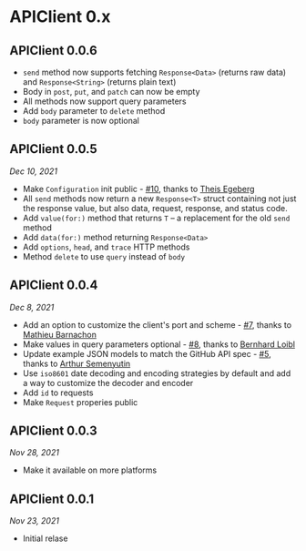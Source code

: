 # APIClient 0.x

## APIClient 0.0.6

- `send` method now supports fetching `Response<Data>` (returns raw data) and `Response<String>` (returns plain text)
- Body in `post`, `put`, and `patch` can now be empty
- All methods now support query parameters
- Add `body` parameter to `delete` method
- `body` parameter is now optional

## APIClient 0.0.5

*Dec 10, 2021*

- Make `Configuration` init public - [#10](https://github.com/kean/APIClient/pull/10), thanks to [Theis Egeberg](https://github.com/theisegeberg)
- All `send` methods now return a new `Response<T>` struct containing not just the response value, but also data, request, response, and status code.
- Add `value(for:)` method that returns `T` – a replacement for the old `send` method
- Add `data(for:)` method returning `Response<Data>`
- Add `options`, `head`, and `trace` HTTP methods
- Method `delete` to use `query` instead of `body`

## APIClient 0.0.4

*Dec 8, 2021*

- Add an option to customize the client's port and scheme - [#7](https://github.com/kean/APIClient/pull/7), thanks to [Mathieu Barnachon
](https://github.com/mbarnach)
- Make values in query parameters optional - [#8](https://github.com/kean/APIClient/pull/8), thanks to [Bernhard Loibl](https://github.com/fonkadelic)
- Update example JSON models to match the GitHub API spec - [#5](https://github.com/kean/APIClient/pull/5), thanks to [Arthur Semenyutin](https://github.com/vox-humana)
- Use `iso8601` date decoding and encoding strategies by default and add a way to customize the decoder and encoder
- Add `id` to requests
- Make `Request` properies public

## APIClient 0.0.3

*Nov 28, 2021*

- Make it available on more platforms 

## APIClient 0.0.1

*Nov 23, 2021*

- Initial relase 

